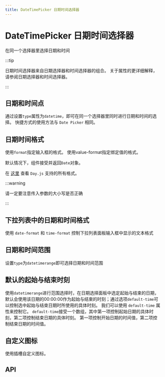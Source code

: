```yaml
---
title: DateTimePicker 日期时间选择器
---
```


# DateTimePicker 日期时间选择器

在同一个选择器里选择日期和时间

:::tip

日期时间选择器来自日期选择器和时间选择器的组合。 关于属性的更详细解释，请参阅日期选择器和时间选择器。

:::

## 日期和时间点

通过设置`type`属性为`datetime`，即可在同一个选择器里同时进行日期和时间的选择。 快捷方式的使用方法与 `Date Picker` 相同。

<preview path="./date-and-time" />

## 日期时间格式

使用`format`指定输入框的格式。 使用value-format指定绑定值的格式。

默认情况下，组件接受并返回`Date`对象。

在 [这里](https://day.js.org/docs/en/display/format#list-of-all-available-formats) 查看 `Day.js` 支持的所有格式。

:::warning

请一定要注意传入参数的大小写是否正确

:::

<preview path="./date-and-time-formats" />

## 下拉列表中的日期和时间格式

使用 `date-format` 和 `time-format` 控制下拉列表面板输入框中显示的文本格式

<preview path="./date-and-time-formats-panel" />

## 日期和时间范围

设置`type`为`datetimerange`即可选择日期和时间范围

<preview path="./date-and-time-range" />

## 默认的起始与结束时刻

使用`datetimerange`进行范围选择时，在日期选择面板中选定起始与结束的日期，默认会使用该日期的00:00:00作为起始与结束的时刻；通过选项`default-time`可以控制选中起始与结束日期时所使用的具体时刻。 我们可以使用 `default-time` 属性来控制它。 `default-time`接受一个数组，其中第一项控制起始日期的具体时刻，第二项控制结束日期的具体时刻。 第一项控制开始日期的时间值，第二项控制结束日期的时间值。

<preview path="./default-time" />


## 自定义图标

使用插槽自定义图标。

<preview path="./custom-icon" />

## API

<API src="./data.json" lang="zh"></API>